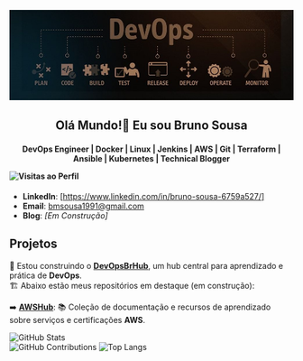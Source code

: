 <p align="center">
  <img src="./devops.jpg" alt="devops" width="900"/>
</p>

## <p align="center">Olá Mundo!👋 Eu sou Bruno Sousa</p>

#### <p align="center">DevOps Engineer | Docker | Linux | Jenkins | AWS | Git | Terraform | Ansible | Kubernetes | Technical Blogger</p> ![Visitas ao Perfil](https://komarev.com/ghpvc/?username=bmsousa1991)

- **Linkedln**: [https://www.linkedin.com/in/bruno-sousa-6759a527/]
- **Email**: [bmsousa1991@gmail.com](mailto:bmsousa1991@gmail.com)
- **Blog**: *[Em Construção]*

## Projetos

🚀 Estou construindo o [**DevOpsBrHub**](https://github.com/DevOpsBrHub), um hub central para aprendizado e prática de **DevOps**.  
🏗️ Abaixo estão meus repositórios em destaque (em construção):  

➡️ [**AWSHub**](https://github.com/DevOpsBrHub/AWSHub): 📚 Coleção de documentação e recursos de aprendizado sobre serviços e certificações **AWS**.


![GitHub Stats](https://github-readme-stats.vercel.app/api?username=bmsousa1991&show_icons=true&count_private=true&hide_title=true&theme=dark)  
![GitHub Contributions](https://github-readme-streak-stats.herokuapp.com/?user=bmsousa1991&theme=dark)
![Top Langs](https://github-readme-stats.vercel.app/api/top-langs/?username=bmsousa1991&theme=dark&hide_title=true&layout=compact)

